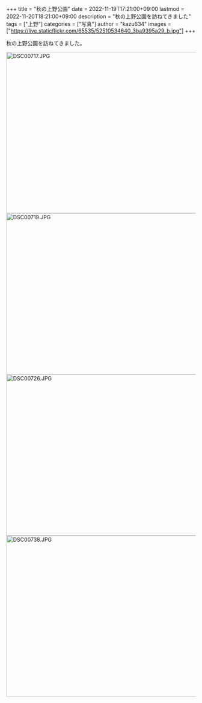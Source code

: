 +++
title = "秋の上野公園"
date = 2022-11-19T17:21:00+09:00
lastmod = 2022-11-20T18:21:00+09:00
description = "秋の上野公園を訪ねてきました"
tags = ["上野"]
categories = ["写真"]
author = "kazu634"
images = ["https://live.staticflickr.com/65535/52510534640_3ba9395a29_b.jpg"]
+++

秋の上野公園を訪ねてきました。

<img src="https://live.staticflickr.com/65535/52510524830_03612e2d64_z.jpg" width="640" height="427" alt="DSC00717.JPG">

<img src="https://live.staticflickr.com/65535/52510043061_a78243c06e_z.jpg" width="640" height="427" alt="DSC00719.JPG">

<img src="https://live.staticflickr.com/65535/52510321594_edcbd751c4_z.jpg" width="640" height="427" alt="DSC00726.JPG">

<img src="https://live.staticflickr.com/65535/52510534640_3ba9395a29_z.jpg" width="640" height="427" alt="DSC00738.JPG">
